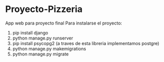 # Proyecto-Pizzeria
App web para proyecto final
Para instalarse el proyecto:
1. pip install django
2. python manage.py runserver
3. pip install psycopg2 (a traves de esta libreria implementamos postgre)
4. python manage.py makemigrations
5. python manage.py migrate
